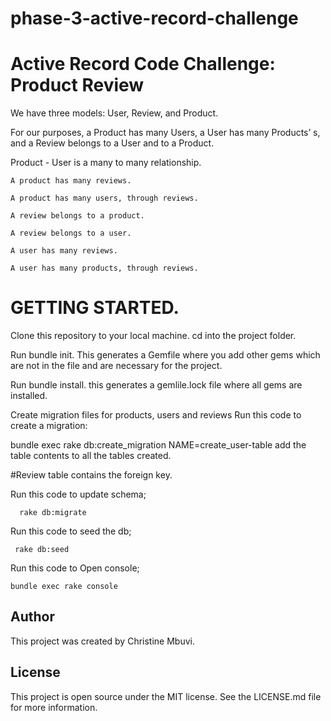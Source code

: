 # phase-3-active-record-challenge

#    Active Record Code Challenge: Product Review

We have three models: User, Review, and Product.

For our purposes, a Product has many Users, a User has many Products’ s, and a Review belongs to a User and to a Product.

Product - User is a many to many relationship.



    A product has many reviews.

    A product has many users, through reviews.

    A review belongs to a product.

    A review belongs to a user.

    A user has many reviews.

    A user has many products, through reviews.


#  GETTING STARTED.

Clone this repository to your local machine.
cd into the project folder.

  Run bundle init. 
      This generates a Gemfile where you add other gems which are not in the file and are necessary for the project.

  Run bundle install.
    this generates a gemlile.lock file where all gems are installed.

  Create migration files for products, users and reviews Run this code to create a migration:

 bundle exec rake db:create_migration NAME=create_user-table
  add the table contents to all the tables created.

  #Review table contains the foreign key.

  Run this code to update schema;

      rake db:migrate

  Run this code to seed the db;

     rake db:seed

  Run this code to Open console;

    bundle exec rake console



##  Author

This project was created by Christine Mbuvi.

## License

This project is open source under the MIT license. See the LICENSE.md file for more information.




